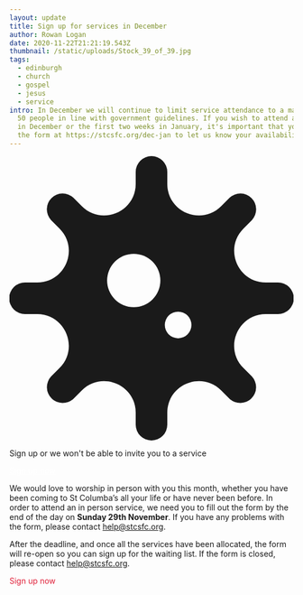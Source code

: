 ```yaml
---
layout: update
title: Sign up for services in December
author: Rowan Logan
date: 2020-11-22T21:21:19.543Z
thumbnail: /static/uploads/Stock_39_of_39.jpg
tags:
  - edinburgh
  - church
  - gospel
  - jesus
  - service
intro: In December we will continue to limit service attendance to a maximum of
  50 people in line with government guidelines. If you wish to attend a service
  in December or the first two weeks in January, it's important that you fill in
  the form at https://stcsfc.org/dec-jan to let us know your availability.
---
```

<div class="flex items-center px-4 py-2 mb-4 text-white shadow-lg bg-stcs-footer-bg1">
  <svg aria-hidden="true" focusable="false" data-prefix="fas" data-icon="virus" class="w-16 h-16 fa-virus fa-w-16 svg-inline--fa text-stcs-nav-bg" role="img" xmlns="http://www.w3.org/2000/svg" viewBox="0 0 512 512"><path fill="currentColor" d="M483.55,227.55H462c-50.68,0-76.07-61.27-40.23-97.11L437,115.19A28.44,28.44,0,0,0,396.8,75L381.56,90.22c-35.84,35.83-97.11,10.45-97.11-40.23V28.44a28.45,28.45,0,0,0-56.9,0V50c0,50.68-61.27,76.06-97.11,40.23L115.2,75A28.44,28.44,0,0,0,75,115.19l15.25,15.25c35.84,35.84,10.45,97.11-40.23,97.11H28.45a28.45,28.45,0,1,0,0,56.89H50c50.68,0,76.07,61.28,40.23,97.12L75,396.8A28.45,28.45,0,0,0,115.2,437l15.24-15.25c35.84-35.84,97.11-10.45,97.11,40.23v21.54a28.45,28.45,0,0,0,56.9,0V462c0-50.68,61.27-76.07,97.11-40.23L396.8,437A28.45,28.45,0,0,0,437,396.8l-15.25-15.24c-35.84-35.84-10.45-97.12,40.23-97.12h21.54a28.45,28.45,0,1,0,0-56.89ZM224,272a48,48,0,1,1,48-48A48,48,0,0,1,224,272Zm80,56a24,24,0,1,1,24-24A24,24,0,0,1,304,328Z"></path></svg>
  <div class="ml-4">
    <p class="text-lg font-semibold tracking-tight uppercase">Sign up or we won't be able to invite you to a service</p>
    <p>
    <a class="hover:text-red-stcs" style="color: #ffffff;" href="https://stcsfc.org/dec-jan"
    target="_blank">Sign up now</a>
    </p>
  </div>
</div>

We would love to worship in person with you this month, whether you have been coming to St Columba’s all your life or have never been before. In order to attend an in person service, we need you to fill out the form by the end of the day on **Sunday 29th November**. If you have any problems with the form, please contact <a href="mailto:help@stcsfc.org">help@stcsfc.org</a>.

After the deadline, and once all the services have been allocated, the form will re-open so you can sign up for the waiting list. If the form is closed, please contact <a href="mailto:help@stcsfc.org">help@stcsfc.org</a>.

<a
    class="inline-block px-4 py-3 text-3xl hover:shadow-2xl hover:bg-stcs-footer-bg1" 
    style="color: #e02039!important; text-decoration: none;"
    href="https://stcsfc.org/dec-jan" target="_blank">
    Sign up now 
</a>
